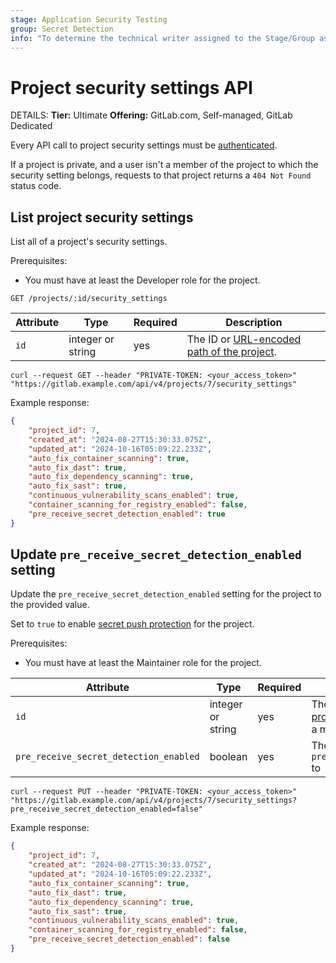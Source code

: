 ```yaml
---
stage: Application Security Testing
group: Secret Detection
info: "To determine the technical writer assigned to the Stage/Group associated with this page, see https://handbook.gitlab.com/handbook/product/ux/technical-writing/#assignments"
---
```


# Project security settings API

DETAILS:
**Tier:** Ultimate
**Offering:** GitLab.com, Self-managed, GitLab Dedicated

Every API call to project security settings must be [authenticated](rest/authentication.md).

If a project is private, and a user isn't a member of the project to which the security setting
belongs, requests to that project returns a `404 Not Found` status code.

## List project security settings

List all of a project's security settings.

Prerequisites:

- You must have at least the Developer role for the project.

```plaintext
GET /projects/:id/security_settings
```

| Attribute     | Type           | Required | Description                                                                                                                                                                 |
| ------------- | -------------- | -------- | ----------------------------------------------------------------------------------------------------------------------------------------------------------------------------|
| `id`          | integer or string | yes      | The ID or [URL-encoded path of the project](rest/index.md#namespaced-paths).                                                            |

```shell
curl --request GET --header "PRIVATE-TOKEN: <your_access_token>" "https://gitlab.example.com/api/v4/projects/7/security_settings"
```

Example response:

```json
{
    "project_id": 7,
    "created_at": "2024-08-27T15:30:33.075Z",
    "updated_at": "2024-10-16T05:09:22.233Z",
    "auto_fix_container_scanning": true,
    "auto_fix_dast": true,
    "auto_fix_dependency_scanning": true,
    "auto_fix_sast": true,
    "continuous_vulnerability_scans_enabled": true,
    "container_scanning_for_registry_enabled": false,
    "pre_receive_secret_detection_enabled": true
}
```

## Update `pre_receive_secret_detection_enabled` setting

Update the `pre_receive_secret_detection_enabled` setting for the project to the provided value.

Set to `true` to enable [secret push protection](../user/application_security/secret_detection/secret_push_protection/index.md) for the project.

Prerequisites:

- You must have at least the Maintainer role for the project.

| Attribute           | Type              | Required   | Description                                                                                                                  |
| ------------------- | ----------------- | ---------- | -----------------------------------------------------------------------------------------------------------------------------|
| `id`                | integer or string | yes        | The ID or [URL-encoded path of the project](rest/index.md#namespaced-paths) which the authenticated user is a member of  |
| `pre_receive_secret_detection_enabled`        | boolean | yes        | The value to update `pre_receive_secret_detection_enabled` to  |

```shell
curl --request PUT --header "PRIVATE-TOKEN: <your_access_token>" "https://gitlab.example.com/api/v4/projects/7/security_settings?pre_receive_secret_detection_enabled=false"
```

Example response:

```json
{
    "project_id": 7,
    "created_at": "2024-08-27T15:30:33.075Z",
    "updated_at": "2024-10-16T05:09:22.233Z",
    "auto_fix_container_scanning": true,
    "auto_fix_dast": true,
    "auto_fix_dependency_scanning": true,
    "auto_fix_sast": true,
    "continuous_vulnerability_scans_enabled": true,
    "container_scanning_for_registry_enabled": false,
    "pre_receive_secret_detection_enabled": false
}
```
